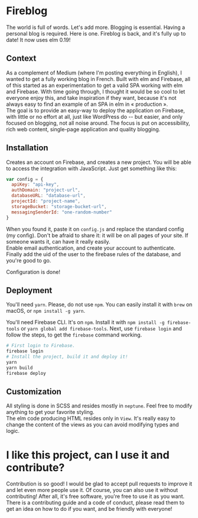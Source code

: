 # Fireblog

The world is full of words. Let's add more. Blogging is essential. Having a personal blog is required. Here is one. Fireblog is back, and it's fully up to date! It now uses elm 0.19!

## Context

As a complement of Medium (where I'm posting everything in English), I wanted to get a fully working blog in French. Built with elm and Firebase, all of this started as an experimentation to get a valid SPA working with elm and Firebase. With time going through, I thought it would be so cool to let everyone enjoy this, and take inspiration if they want, because it's not always easy to find an example of an SPA in elm in « production ».  
The goal is to provide an easy-way to deploy the application on Firebase, with little or no effort at all, just like WordPress do -- but easier, and only focused on blogging, not all noise around. The focus is put on accessibility, rich web content, single-page application and quality blogging.

## Installation

Creates an account on Firebase, and creates a new project. You will be able to access the integration with JavaScript. Just get something like this:

```javascript
var config = {
  apiKey: "api-key",
  authDomain: "project-url",
  databaseURL: "database-url",
  projectId: "project-name",
  storageBucket: "storage-bucket-url",
  messagingSenderId: "one-random-number"
}
```

When you found it, paste it on `config.js` and replace the standard config (my config). Don't be afraid to share it: it will be on all pages of your site. If someone wants it, can have it really easily.<br>
Enable email authentication, and create your account to authenticate. Finally add the uid of the user to the firebase rules of the database, and you're good to go.

Configuration is done!

## Deployment

You'll need `yarn`. Please, do not use `npm`. You can easily install it with `brew` on macOS, or `npm install -g yarn`.

You'll need Firebase CLI. It's on `npm`. Install it with `npm install -g firebase-tools` or `yarn global add firebase-tools`. Next, use `firebase login` and follow the steps, to get the `firebase` command working.

```bash
# First login to Firebase.
firebase login
# Install the project, build it and deploy it!
yarn  
yarn build  
firebase deploy
```

## Customization

All styling is done in SCSS and resides mostly in `neptune`. Feel free to modify anything to get your favorite styling.  
The elm code producing HTML resides only in `View`. It's really easy to change the content of the views as you can avoid modifying types and logic.  

# I like this project, can I use it and contribute?

Contribution is so good! I would be glad to accept pull requests to improve it and let even more people use it. Of course, you can also use it without contributing! After all, it's free software, you're free to use it as you want.  
There is a contributing guide and a code of conduct, please read them to get an idea on how to do if you want, and be friendly with everyone!

